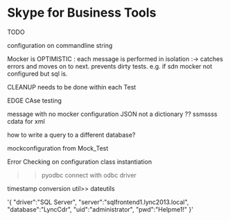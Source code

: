 # Skype for Business Tools


TODO

configuration on commandline string

Mocker is OPTIMISTIC : each message is performed in isolation :-> catches errors and moves on to next. prevents dirty tests. e.g. if sdn mocker not configured but sql is.

CLEANUP needs to be done within each Test

EDGE CAse testing

message with no mocker configuration
JSON not a dictionary ??
ssmssss
cdata for xml

how to write a query to a different database?

mockconfiguration from Mock_Test

Error Checking on configuration class instantiation

>> pyodbc connect with odbc driver

timestamp conversion util>> dateutils

'{ "driver":"SQL Server", "server":"sqlfrontend1.lync2013.local", "database":"LyncCdr", "uid":"administrator", "pwd":"Helpme1!" }'



